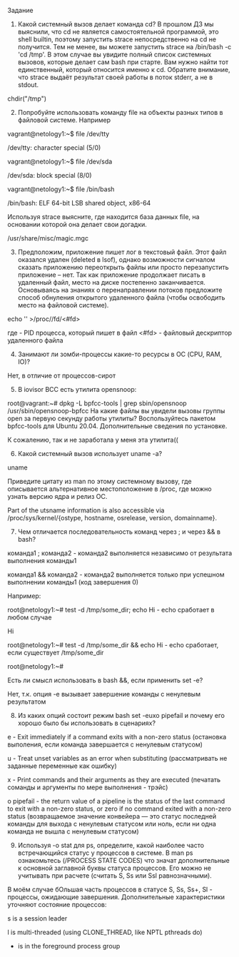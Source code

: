 Задание

1. Какой системный вызов делает команда cd?
В прошлом ДЗ мы выяснили, что cd не является самостоятельной программой, это shell builtin, поэтому запустить strace непосредственно на cd не получится. Тем не менее, вы можете запустить strace на /bin/bash -c 'cd /tmp'. В этом случае вы увидите полный список системных вызовов, которые делает сам bash при старте.
Вам нужно найти тот единственный, который относится именно к cd. Обратите внимание, что strace выдаёт результат своей работы в поток stderr, а не в stdout.

chdir("/tmp")

2. Попробуйте использовать команду file на объекты разных типов в файловой системе. Например

vagrant@netology1:~$ file /dev/tty

/dev/tty: character special (5/0)

vagrant@netology1:~$ file /dev/sda

/dev/sda: block special (8/0)

vagrant@netology1:~$ file /bin/bash

/bin/bash: ELF 64-bit LSB shared object, x86-64

Используя strace выясните, где находится база данных file, на основании которой она делает свои догадки.

/usr/share/misc/magic.mgc

3. Предположим, приложение пишет лог в текстовый файл. Этот файл оказался удален (deleted в lsof), однако возможности сигналом сказать приложению переоткрыть файлы или просто перезапустить приложение – нет. Так как приложение продолжает писать в удаленный файл, место на диске постепенно заканчивается. Основываясь на знаниях о перенаправлении потоков предложите способ обнуления открытого удаленного файла (чтобы освободить место на файловой системе).

echo '' >/proc/<PID>/fd/<#fd>

где <PID> - PID процесса, который пишет в файл
<#fd> - файловый дескриптор удаленного файла

4. Занимают ли зомби-процессы какие-то ресурсы в ОС (CPU, RAM, IO)?

Нет, в отличие от процессов-сирот

5. В iovisor BCC есть утилита opensnoop:

root@vagrant:~# dpkg -L bpfcc-tools | grep sbin/opensnoop
/usr/sbin/opensnoop-bpfcc
На какие файлы вы увидели вызовы группы open за первую секунду работы утилиты? Воспользуйтесь пакетом bpfcc-tools для Ubuntu 20.04. Дополнительные сведения по установке.

К сожалению, так и не заработала у меня эта утилита((

6. Какой системный вызов использует uname -a? 

uname

Приведите цитату из man по этому системному вызову, где описывается альтернативное местоположение в /proc, где можно узнать версию ядра и релиз ОС.

Part of the utsname information is also accessible via /proc/sys/kernel/{ostype, hostname, osrelease, version, domainname}.  

7. Чем отличается последовательность команд через ; и через && в bash? 

команда1 ; команда2 - команда2 выполняется независимо от результата выполнения команды1

команда1 && команда2 - команда2 выполняется только при успешном выполнении команды1 (код завершения 0) 

Например:

root@netology1:~# test -d /tmp/some_dir; echo Hi  - echo сработает в любом случае

Hi

root@netology1:~# test -d /tmp/some_dir && echo Hi - echo сработает, если существует /tmp/some_dir

root@netology1:~#

Есть ли смысл использовать в bash &&, если применить set -e?

Нет, т.к. опция -e вызывает завершение команды с ненулевым результатом

8. Из каких опций состоит режим bash set -euxo pipefail и почему его хорошо было бы использовать в сценариях?

e - Exit immediately if a command exits with a non-zero status (остановка выполения, если команда завершается с ненулевым статусом)

u - Treat unset variables as an error when substituting (рассматривать не заданные переменные как ошибку)

x - Print commands and their arguments as they are executed (печатать соманды и аргументы по мере выполнения - трэйс)

o pipefail - the return value of a pipeline is the status of the last command to exit with a non-zero status, or zero if no command exited with a non-zero status (возвращаемое значение конвейера — это статус последней команды для выхода с ненулевым статусом или ноль, если ни одна команда не вышла с ненулевым статусом)

9. Используя -o stat для ps, определите, какой наиболее часто встречающийся статус у процессов в системе. В man ps ознакомьтесь (/PROCESS STATE CODES) что значат дополнительные к основной заглавной буквы статуса процессов. Его можно не учитывать при расчете (считать S, Ss или Ssl равнозначными).

В моём случае бОльшая часть процессов в статусе S, Ss, Ss+, Sl - процессы, ожидающие завершения.
Дополнительные характеристики уточняют состояние процессов:

s    is a session leader

l    is multi-threaded (using CLONE_THREAD, like NPTL pthreads do)

+    is in the foreground process group
